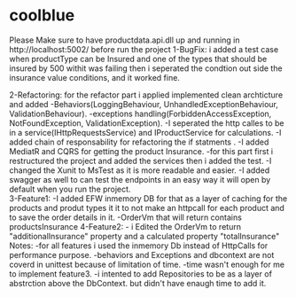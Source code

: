 # coolblue
Please Make sure to have productdata.api.dll up and running in http://localhost:5002/ before run the project
1-BugFix:
   i added a test case when productType can be Insured and
   one of the types that should be insured by 500 withit was failing then i seperated the condtion
   out side the insurance value conditions, and it worked fine. 

2-Refactoring:
   for the refactor part i applied implemented clean archticture and added 
	-Behaviors(LoggingBehaviour, UnhandledExceptionBehaviour, ValidationBehaviour).
	-exceptions handling(ForbiddenAccessException, NotFoundException, ValidationException).
	-I seperated the http calles to be in a service(IHttpRequestsService) 
		and IProductService for calculations.
	-I added chain of responsability for refactoring the if statments .
	-I added MediatR and CQRS for getting the product Insurance. 
	-for this part first i restructured the project and added the services
		then i added the test.
	-I changed the Xunit to MsTest as it is more readable and easier. 
	-I added swagger as well to can test the endpoints in an easy way 
		it will open by default when you run the project.   
3-Feature1:
	-I added EFW inmemory DB for that as a layer of caching for the products 
		and produt types it it  to not make an httpcall for each product
	    and to save the order details in it.
	-OrderVm that will return contains productsInsurance
4-Feature2:
		- i Edited the OrderVm to return "additionalInsurance" property 
			and a calculated property "totalInsurance"
Notes: 
	-for all features i used the inmemory Db instead of HttpCalls
		for performance purpose.
	-behaviors  and Exceptions and dbcontext are not coverd in unittest because of limitation of time.
	-time wasn't enough for me to implement feature3.
	-i intented to add Repositories to be as a layer of abstrction above the DbContext. but didn't have enaugh time to add it. 
